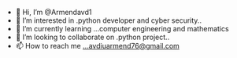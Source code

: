 - 👋 Hi, I’m @Armendavd1
- 👀 I’m interested in .python developer and cyber security..
- 🌱 I’m currently learning ...computer engineering and mathematics
- 💞️ I’m looking to collaborate on .python project..
- 📫 How to reach me ...avdiuarmend76@gmail.com

<!---
Armendavd1/Armendavd1 is a ✨ special ✨ repository because its `README.md` (this file) appears on your GitHub profile.
You can click the Preview link to take a look at your changes.
--->
